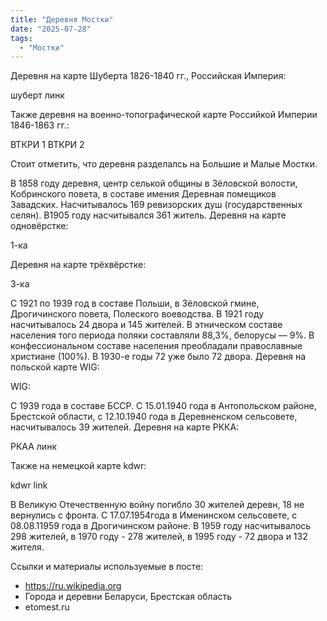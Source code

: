 ```yaml
---
title: "Деревня Мостки"
date: "2025-07-28"
tags: 
  - "Мостки"
---
```


Деревня на карте Шуберта 1826-1840 гг., Российская Империя:

шуберт линк

Также деревня на военно-топографической карте Российкой Империи 1846-1863 гг.:

ВТКРИ 1
ВТКРИ 2

Стоит отметить, что деревня разделалсь на Большие и Малые Мостки.

В 1858 году деревня, центр селькой общины в Зёловской волости, Кобринского повета, в составе имения Деревная помещиков Завадских. Насчитывалось 169 ревизорских душ (государственных селян). В1905 году насчитывался 361 житель. Деревня на карте одновёрстке:

1-ка

Деревня на карте трёхвёрстке:

3-ка

С 1921 по 1939 год в составе Польши, в Зёловской гмине, Дрогичинского повета, Полеского воеводства. В 1921 году насчитывалось 24 двора и 145 жителей. В этническом составе населения того периода поляки составляли 88,3%, белорусы — 9%. В конфессиональном составе населения преобладали православные христиане (100%). В 1930-е годы 72 уже было 72 двора. Деревня на польской карте WIG:

WIG:

С 1939 года в составе БССР. С 15.01.1940 года в Антопольском районе, Брестской области, с 12.10.1940 года в Деревненском сельсовете, насчитывалось 39 жителей. Деревня на карте РККА:

РКАА линк

Также на немецкой карте kdwr:

kdwr link

В Великую Отечественную войну погибло 30 жителей деревн, 18 не вернулись с фронта. С 17.07.1954года в Именинском сельсовете, с 08.08.11959 года в Дрогичинском районе. В 1959 году насчитывалось 298 жителей, в 1970 году - 278 жителей, в 1995 году - 72 двора и 132 жителя.

Ссылки и материалы используемые в посте:
- https://ru.wikipedia.org
- Города и деревни Беларуси, Брестская область
- etomest.ru
